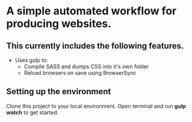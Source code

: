 # A simple automated workflow for producing websites.

## This currently includes the following features.

- Uses gulp to:
  - Compile SASS and dumps CSS into it's own folder
  - Reload browsers on save using BrowserSync

## Setting up the environment

Clone this project to your local environment.
Open terminal and run **gulp watch** to get started.
